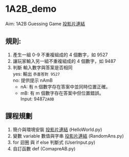 # 1A2B_demo  
Aim: 1A2B Guessing Game  [投影片連結](https://hackmd.io/hDHtb8s6T6WolCD289jaCQ?both)

規則:
--
1. 產生一組 0-9 不重複組成的 4 個數字，如 9527
2. 讓玩家輸入另一組不重複組成的 4 個數字，如 9487
3. 判斷 輸入數字與答案是否相同  
yes: 輸出 `恭喜答對 9527`  
no: 提供提示 nAmB  
    * nA: 有 n 個數字存在答案中並同時位置正確。  
    * mB: 有 m 個數字存在答案中但位置錯誤。  
Input: 9487`2A0B`  

課程規劃
--
1. 簡介與環境安裝 [投影片連結](https://hackmd.io/p/rk1m3aJcM#/) (HelloWorld.py)  
2. 變數 variable 數值與字串 [投影片連結](https://hackmd.io/p/B1blMuMcz#/) (RandomAns.py)
3. for 迴圈 與 if else 判斷式 (UserInput.py)
4. 自訂函數 def  (ComapreAB.py)


